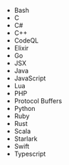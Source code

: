 - Bash
- C
- C#
- C++
- CodeQL
- Elixir
- Go
- JSX
- Java
- JavaScript
- Lua
- PHP
- Protocol Buffers
- Python
- Ruby
- Rust
- Scala
- Starlark
- Swift
- Typescript
